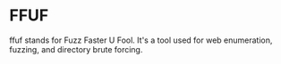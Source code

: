 # FFUF 

ffuf stands for Fuzz Faster U Fool. It's a tool used for web enumeration, fuzzing, and directory brute forcing.

